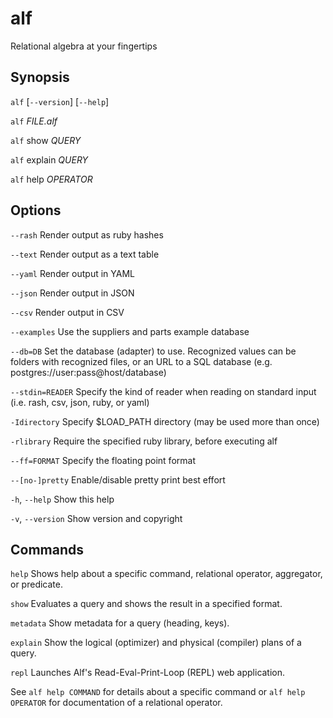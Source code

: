# alf

Relational algebra at your fingertips

## Synopsis

`alf` [`--version`] [`--help`]

`alf` *FILE.alf*

`alf` show *QUERY*

`alf` explain *QUERY*

`alf` help *OPERATOR*

## Options

  `--rash`
    Render output as ruby hashes

  `--text`
    Render output as a text table

  `--yaml`
    Render output in YAML

  `--json`
    Render output in JSON

  `--csv`
    Render output in CSV

  `--examples`
    Use the suppliers and parts example database

  `--db=DB`
    Set the database (adapter) to use. Recognized values can be
    folders with recognized files, or an URL to a SQL database
    (e.g. postgres://user:pass@host/database)

  `--stdin=READER`
    Specify the kind of reader when reading on standard input
    (i.e. rash, csv, json, ruby, or yaml)

  `-Idirectory`
    Specify $LOAD_PATH directory (may be used more than once)

  `-rlibrary`
    Require the specified ruby library, before executing alf

  `--ff=FORMAT`
    Specify the floating point format

  `--[no-]pretty`
    Enable/disable pretty print best effort

  `-h`, `--help`
    Show this help

  `-v`, `--version`
    Show version and copyright

## Commands

  `help`
    Shows help about a specific command, relational operator, aggregator,
    or predicate.

  `show`
    Evaluates a query and shows the result in a specified format.

  `metadata`
    Show metadata for a query (heading, keys).

  `explain`
    Show the logical (optimizer) and physical (compiler) plans of a query.

  `repl`
    Launches Alf's Read-Eval-Print-Loop (REPL) web application.

See `alf help COMMAND` for details about a specific command or `alf help
OPERATOR` for documentation of a relational operator.
